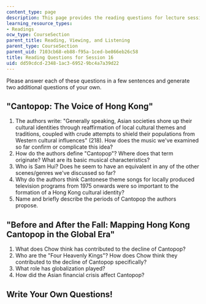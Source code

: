 ```yaml
---
content_type: page
description: This page provides the reading questions for lecture session 16.
learning_resource_types:
- Readings
ocw_type: CourseSection
parent_title: Reading, Viewing, and Listening
parent_type: CourseSection
parent_uid: 7103cb68-eb88-f95a-1ced-be866eb26c58
title: Reading Questions for Session 16
uid: dd59cdcd-2348-1ac3-6952-9bc4a7a39d22
---
```


Please answer each of these questions in a few sentences and generate two additional questions of your own.

"Cantopop: The Voice of Hong Kong"
----------------------------------

1.  The authors write: "Generally speaking, Asian societies shore up their cultural identities through reaffirmation of local cultural themes and traditions, coupled with crude attempts to shield their populations from Western cultural influences" (218). How does the music we've examined so far confirm or complicate this idea?
2.  How do the authors define "Cantopop"? Where does that term originate? What are its basic musical characteristics?
3.  Who is Sam Hui? Does he seem to have an equivalent in any of the other scenes/genres we've discussed so far?
4.  Why do the authors think Cantonese theme songs for locally produced television programs from 1975 onwards were so important to the formation of a Hong Kong cultural identity?
5.  Name and briefly describe the periods of Cantopop the authors propose.

"Before and After the Fall: Mapping Hong Kong Cantopop in the Global Era"
-------------------------------------------------------------------------

1.  What does Chow think has contributed to the decline of Cantopop?
2.  Who are the "Four Heavenly Kings"? How does Chow think they contributed to the decline of Cantopop specifically?
3.  What role has globalization played?
4.  How did the Asian financial crisis affect Cantopop?

Write Your Own Questions!
-------------------------